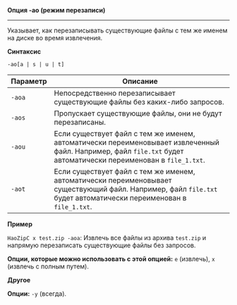 ﻿

**Опция -ao (режим перезаписи)**

--------------------------------------------------------------------------------

Указывает, как перезаписывать существующие файлы с тем же именем на диске во время извлечения.

**Синтаксис**

`-ao[a | s | u | t]`

| Параметр | Описание                                                                                                                                                                                                                                                                          |
|---------|-----------------------------------------------------------------------------------------------------------------------------------------------------------------------------------------------------------------------------------------------------------------------------------|
| `-aoa` | Непосредственно перезаписывает существующие файлы без каких-либо запросов.                                                                                                                                                                                                         |
| `-aos` | Пропускает существующие файлы, они не будут перезаписаны.                                                                                                                                                                                                                         |
| `-aou` | Если существует файл с тем же именем, автоматически переименовывает извлеченный файл. Например, файл `file.txt` будет автоматически переименован в `file_1.txt`.                                                                                                                      |
| `-aot` | Если существует файл с тем же именем, автоматически переименовывает существующий файл. Например, файл `file.txt` будет автоматически переименован в `file_1.txt`.                                                                                                                      |

**Пример**

`HaoZipC x test.zip -aoa`: Извлечь все файлы из архива `test.zip` и напрямую перезаписать существующие файлы без запросов.

**Опции, которые можно использовать с этой опцией:** `e` (извлечь), `x` (извлечь с полным путем).

**Другое**

**Опции:** `-y` (всегда).
